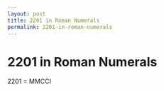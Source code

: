 ```yaml
---
layout: post
title: 2201 in Roman Numerals
permalink: 2201-in-roman-numerals
---
```


# 2201 in Roman Numerals

2201 = MMCCI
